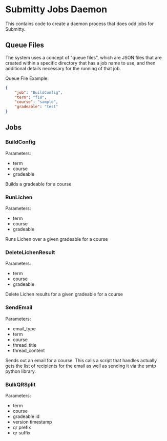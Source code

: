 Submitty Jobs Daemon
====================

This contains code to create a daemon process that does odd jobs for Submitty.

Queue Files
-----------
The system uses a concept of "queue files", which are JSON files that are
created within a specific directory that has a job name to use, and then
additional details necessary for the running of that job.

Queue File Example:
```json
{
    "job": "BuildConfig",
    "term": "f18",
    "course": "sample",
    "gradeable": "test"
}
```

Jobs
----

### BuildConfig
Parameters:
* term
* course
* gradeable

Builds a gradeable for a course

### RunLichen
Parameters:
* term
* course
* gradeable

Runs Lichen over a given gradeable for a course

### DeleteLichenResult
Parameters:
* term
* course
* gradeable

Delete Lichen results for a given gradeable for a course

### SendEmail
Parameters:
* email_type
* term
* course
* thread_title
* thread_content

Sends out an email for a course. This calls a script that handles
actually gets the list of recipients for the email as well as
sending it via the smtp python library.

### BulkQRSplit
Parameters:
* term
* course
* gradeable id
* version timestamp
* qr prefix
* qr suffix
